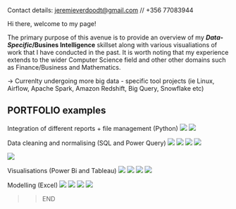 
Contact details: jeremieverdoodt@gmail.com // +356 77083944

Hi there, welcome to my page! 

The primary purpose of this avenue is to provide an overview of my **_Data-Specific_/Busines Intelligence** skillset along with various visualiations of work that I have conducted in the past. It is worth noting that my experience extends to the wider Computer Science field and other other domains such as Finance/Business and Mathematics. 

-> Currenlty undergoing more big data - specific tool projects (ie Linux, Airflow, Apache Spark, Amazon Redshift, Big Query, Snowflake etc)

##  PORTFOLIO examples

Integration of different reports + file management (Python)
![](/images/Spyder.png)
![](/images/Python_i.PNG) 

Data cleaning and normalising (SQL and Power Query)
![](/images/PowerQuery_i.PNG)
![](/images/ERD_i.PNG)
![](/images/Normalised.PNG)
![](/images/Schema_PBIfinancialanalytics.PNG)

![](/images/SQL_i.PNG)

Visualisations (Power Bi and Tableau)
![](/images/Uni_work1.PNG) 
![](/images/Uni_work2_Tab.PNG) 
![](/images/Store_analysis_PBI.PNG) 
![](/images/StoreAnalysis_PBI2.PNG) 

Modelling (Excel)
![](/images/SensitivityAnalysis2.PNG) 
![](/images/SensitivityAnalysis.PNG) 
![](/images/Operational_modeling.PNG) 
![](/images/Capture.PNG)      

>> END
